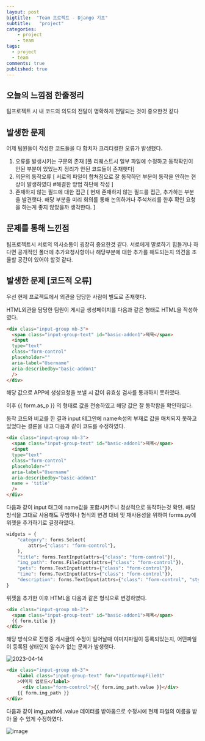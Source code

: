 ```yaml
---
layout: post
bigtitle:  "Team 프로젝트 - Django 기초"
subtitle:   "project"
categories:
    - project
    - team
tags:
  - project
  - team
comments: true
published: true
---
```


## 오늘의 느낌점 한줄정리

팀프로젝트 시 내 코드의 의도의 전달이 명확하게 전달되는 것이 중요한것 같다

## 발생한 문제

어제 팀원들이 작성한 코드들을 다 합치자 크리티컬한 오류가 발생했다.

1. 오류를 발생시키는 구문의 존재
   [풀 리퀘스트시 일부 파일에 수정하고 동작확인이 안된 부분이 있었는지 정리가 안된 코드들이 존재햇다]
2. 의문의 동작오류
   [ 서로의 파일이 합쳐짐으로 잘 동작하던 부분이 동작을 안하는 현상이 발생하였다 #해결한 방법 하단에 작성 ]
3. 존재하지 않는 필드에 대한 접근
   [ 현재 존재하지 않는 필드를 접근, 추가하는 부분을 발견햇다. 해당 부분을 미리 회의를 통해 논의하거나 주석처리를 한후 확인 요청을 하는게 좋지 않았을까 생각한다. ]

## 문제를 통해 느낀점

팀프로젝트시 서로의 의사소통이 굉장히 중요한것 같다.
서로에게 말로하기 힘들거나 하다면 공개적인 폴더에 추가요청사항이나 해당부분에 대한 추가를 해도되는지 의견을 조율할 공간이 있어야 할것 같다.

## 발생한 문제 [코드적 오류]

우선 현제 프로젝트에서 외관을 담당한 사람이 별도로 존재햇다.

HTML외관을 담당한 팀원이 게시글 생성페이지를 다음과 같은 형태로 HTML을 작성하였다.

```html
<div class="input-group mb-3">
  <span class="input-group-text" id="basic-addon1">제목</span>
  <input
  type="text"
  class="form-control"
  placeholder=""
  aria-label="Username"
  aria-describedby="basic-addon1"
  />
</div>
```

해당 값으로 APP에 생성요청을 보낼 시 값이 유효성 검사를 통과하지 못하였다.

이후 {{ form.as_p }} 의 형태로 값을 전송하였고 해당 값은 잘 동작함을 확인하였다.

동작 코드와 비교를 한 결과 input 테그안에 name속성의 부재로 값을 매치되지 못하고 있었다는 결론을 내고 다음과 같이 코드를 수정하였다.

```html
<div class="input-group mb-3">
  <span class="input-group-text" id="basic-addon1">제목</span>
  <input
  type="text"
  class="form-control"
  placeholder=""
  aria-label="Username"
  aria-describedby="basic-addon1"
  name = 'title'
  />
</div>
```

다음과 같이 input 태그에 name값을 포함시켜주니 정상적으로 동작하는것 확인.
해당 방식을 그대로 사용해도 무방하나 형식의 변경 대비 및 재사용성을 위하여 forms.py에 위젯을 추가하기로 결정하였다.

```python
widgets = {
    "category": forms.Select(
        attrs={"class": "form-control"},
    ),
    "title": forms.TextInput(attrs={"class": "form-control"}),
    "img_path": forms.FileInput(attrs={"class": "form-control"}),
    "pets": forms.TextInput(attrs={"class": "form-control"}),
    "time": forms.TextInput(attrs={"class": "form-control"}),
    "description": forms.TextInput(attrs={"class": "form-control", "style":"height: 300px"}),
}
```

위젯을 추가한 이후 HTML을 다음과 같은 형식으로 변경하였다.

```html
<div class="input-group mb-3">
  <span class="input-group-text" id="basic-addon1">제목</span>
  {{ form.title }}
</div>
```

해당 방식으로 진행중 게시글의 수정이 일어날때 이미지파일이 등록되있는지, 어떤파일이 등록된 상태인지 알수가 없는 문제가 발생햇다.

![2023-04-14](https://user-images.githubusercontent.com/33407161/232042281-ae17faa2-b0ab-44fa-a487-a61d1480f8e9.png)

```html
<div class="input-group mb-3">
    <label class="input-group-text" for="inputGroupFile01"
    >이미지 업로드</label>
      <div class="form-control">{{ form.img_path.value }}</div>
    {{ form.img_path }}
</div>
```

다음과 같이 img_path에 .value 데이터를 받아옴으로 수정시에 현제 파일의 이름을 받아 올 수 있게 수정하였다.

![image](https://user-images.githubusercontent.com/33407161/232042712-1df15901-3215-4c15-bdec-61bbc6df912e.png)
